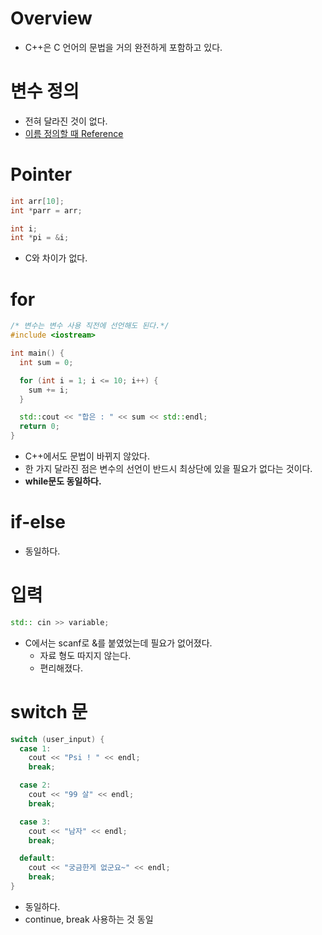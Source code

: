 # Overview
- C++은 C 언어의 문법을 거의 완전하게 포함하고 있다.

# 변수 정의
- 전혀 달라진 것이 없다.
- [이름 정의할 때 Reference](https://google.github.io/styleguide/cppguide.html#Variable_Names)

# Pointer
```cpp
int arr[10];
int *parr = arr;

int i;
int *pi = &i;
```
- C와 차이가 없다.

# for
```cpp
/* 변수는 변수 사용 직전에 선언해도 된다.*/
#include <iostream>

int main() {
  int sum = 0;

  for (int i = 1; i <= 10; i++) {
    sum += i;
  }

  std::cout << "합은 : " << sum << std::endl;
  return 0;
}
```
- C++에서도 문법이 바뀌지 않았다.
- 한 가지 달라진 점은 변수의 선언이 반드시 최상단에 있을 필요가 없다는 것이다.
- **while문도 동일하다.**

# if-else
- 동일하다.

# 입력
```cpp
std:: cin >> variable;
```
- C에서는 scanf로 &를 붙였었는데 필요가 없어졌다.
  - 자료 형도 따지지 않는다.
  - 편리해졌다.

# switch 문
```cpp
switch (user_input) {
  case 1:
    cout << "Psi ! " << endl;
    break;

  case 2:
    cout << "99 살" << endl;
    break;

  case 3:
    cout << "남자" << endl;
    break;

  default:
    cout << "궁금한게 없군요~" << endl;
    break;
}
```
- 동일하다.
- continue, break 사용하는 것 동일